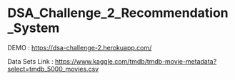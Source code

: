 # DSA_Challenge_2_Recommendation_System

DEMO : https://dsa-challenge-2.herokuapp.com/

Data Sets Link : https://www.kaggle.com/tmdb/tmdb-movie-metadata?select=tmdb_5000_movies.csv
